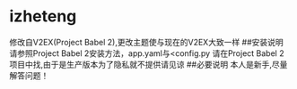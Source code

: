 # izheteng
修改自V2EX(Project Babel 2),更改主题使与现在的V2EX大致一样
##安装说明
请参照Project Babel 2安装方法，app.yaml与<config.py 请在Project Babel 2 项目中找,由于是生产版本为了隐私就不提供请见谅
##必要说明
本人是新手,尽量解答问题！
